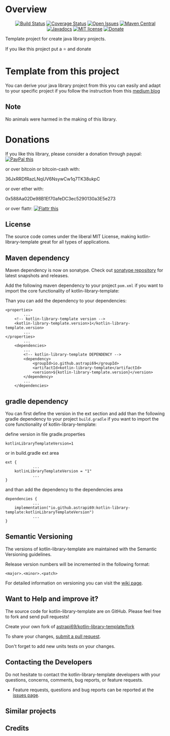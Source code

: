 # Overview

<div style="text-align: center">

[![Build Status](https://travis-ci.com/astrapi69/kotlin-library-template.svg?branch=master)](https://travis-ci.com/astrapi69/kotlin-library-template)
[![Coverage Status](https://codecov.io/gh/astrapi69/kotlin-library-template/branch/develop/graph/badge.svg)](https://codecov.io/gh/astrapi69/kotlin-library-template)
[![Open Issues](https://img.shields.io/github/issues/astrapi69/kotlin-library-template.svg?style=flat)](https://github.com/astrapi69/kotlin-library-template/issues)
[![Maven Central](https://maven-badges.herokuapp.com/maven-central/io.github.astrapi69/kotlin-library-template/badge.svg)](https://maven-badges.herokuapp.com/maven-central/io.github.astrapi69/kotlin-library-template)
[![Javadocs](http://www.javadoc.io/badge/io.github.astrapi69/kotlin-library-template.svg)](http://www.javadoc.io/doc/io.github.astrapi69/kotlin-library-template)
[![MIT license](http://img.shields.io/badge/license-MIT-brightgreen.svg?style=flat)](http://opensource.org/licenses/MIT)
[![Donate](https://img.shields.io/badge/donate-❤-ff2244.svg)](https://www.paypal.com/cgi-bin/webscr?cmd=_s-xclick&hosted_button_id=GVBTWLRAZ7HB8)

</div>

Template project for create java library projects.

If you like this project put a ⭐ and donate

# Template from this project

You can derive your java library project from this you can easily and adapt to your specific project if you follow the
instruction from this [medium blog](https://asterios-raptis.medium.com/new-github-template-repository-feature-ec09afe261b8)

## Note

No animals were harmed in the making of this library.

# Donations

If you like this library, please consider a donation through paypal: <a href="https://www.paypal.com/cgi-bin/webscr?cmd=_s-xclick&hosted_button_id=B37J9DZF6G9ZC" target="_blank">
<img src="https://www.paypalobjects.com/en_US/GB/i/btn/btn_donateCC_LG.gif" alt="PayPal this" title="PayPal – The safer, easier way to pay online!" border="0" />
</a>

or over bitcoin or bitcoin-cash with:

36JxRRDfRazLNqUV6NsywCw1q7TK38ukpC

or over ether with:

0x588Aa02De98B1Ef70afeDC3ec5290130a3E5e273

or over flattr:
<a href="https://flattr.com/submit/auto?user_id=astrapi69&url=https://github.com/astrapi69/kotlin-library-template" target="_blank">
<img src="http://api.flattr.com/button/flattr-badge-large.png" alt="Flattr this" title="Flattr this" border="0" />
</a>

## License

The source code comes under the liberal MIT License, making kotlin-library-template great for all types of applications.

## Maven dependency

Maven dependency is now on sonatype.
Check out [sonatype repository](https://oss.sonatype.org/index.html#nexus-search;gav~io.github.astrapi69~kotlin-library-template~~~) for latest snapshots and releases.

Add the following maven dependency to your project `pom.xml` if you want to import the core
functionality of kotlin-library-template:

Than you can add the dependency to your dependencies:

	<properties>
			...
		<!-- kotlin-library-template version -->
		<kotlin-library-template.version>1</kotlin-library-template.version>
			...
	</properties>
			...
		<dependencies>
			...
			<!-- kotlin-library-template DEPENDENCY -->
			<dependency>
				<groupId>io.github.astrapi69</groupId>
				<artifactId>kotlin-library-template</artifactId>
				<version>${kotlin-library-template.version}</version>
			</dependency>
			...
		</dependencies>

## gradle dependency

You can first define the version in the ext section and add than the following gradle dependency to
your project `build.gradle` if you want to import the core functionality of kotlin-library-template:

define version in file gradle.properties
```
kotlinLibraryTemplateVersion=1
```

or in build.gradle ext area

```
ext {
			...
    kotlinLibraryTemplateVersion = "1"
			...
}
```

and than add the dependency to the dependencies area

```
dependencies {
			...
    implementation("io.github.astrapi69:kotlin-library-template:kotlinLibraryTemplateVersion")
			...
}
```

## Semantic Versioning

The versions of kotlin-library-template are maintained with the Semantic Versioning guidelines.

Release version numbers will be incremented in the following format:

`<major>.<minor>.<patch>`

For detailed information on versioning you can visit the [wiki page](https://github.com/lightblueseas/mvn-parent-projects/wiki/Semantic-Versioning).

## Want to Help and improve it? ###

The source code for kotlin-library-template are on GitHub. Please feel free to fork and send pull requests!

Create your own fork of [astrapi69/kotlin-library-template/fork](https://github.com/astrapi69/kotlin-library-template/fork)

To share your changes, [submit a pull request](https://github.com/astrapi69/kotlin-library-template/pull/new/develop).

Don't forget to add new units tests on your changes.

## Contacting the Developers

Do not hesitate to contact the kotlin-library-template developers with your questions, concerns, comments, bug reports, or feature requests.
- Feature requests, questions and bug reports can be reported at the [issues page](https://github.com/astrapi69/kotlin-library-template/issues).

## Similar projects

## Credits

